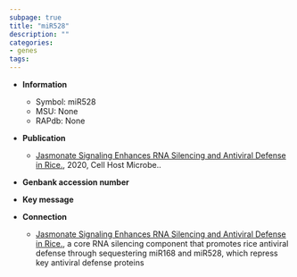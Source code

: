 ```yaml
---
subpage: true
title: "miR528"
description: ""
categories:
- genes
tags: 
---
```


* **Information**  
    + Symbol: miR528  
    + MSU: None  
    + RAPdb: None  

* **Publication**  
    + [Jasmonate Signaling Enhances RNA Silencing and Antiviral Defense in Rice.](http://www.ncbi.nlm.nih.gov/pubmed?term=Jasmonate+Signaling+Enhances+RNA+Silencing+and+Antiviral+Defense+in+Rice.%5BTitle%5D), 2020, Cell Host Microbe..

* **Genbank accession number**  

* **Key message**  

* **Connection**  
    + [Jasmonate Signaling Enhances RNA Silencing and Antiviral Defense in Rice.](AGO18), a core RNA silencing component that promotes rice antiviral defense through sequestering miR168 and miR528, which repress key antiviral defense proteins



